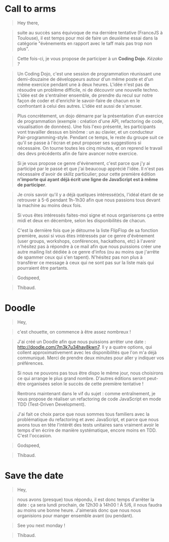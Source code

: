 # Call to arms

> Hey there,

> suite au succès sans équivoque de ma dernière tentative (FranceJS à Toulouse), il est temps pour moi de faire un deuxième essai dans la catégorie "évènements en rapport avec le taff mais pas trop non plus".

> Cette fois-ci, je vous propose de participer à un __Coding Dojo__. _Kézako ?_

> Un Coding Dojo, c'est une session de programmation réunissant une demi-douzaine de développeurs autour d'un même poste et d'un même exercice pendant une à deux heures. L'idée n'est pas de résoudre un problème difficile, ni de découvrir une nouvelle techno. L'idée est de s'entraîner ensemble, de prendre du recul sur notre façon de coder et d'enrichir le savoir-faire de chacun en le confrontant à celui des autres. L'idée est aussi de s'amuser.

> Plus concrètement, un dojo démarre par la présentation d'un exercice de programmation (exemple : création d'une API, refactoring de code, visualisation de données). Une fois l'exo présenté, les participants vont travailler dessus en binôme : un au clavier, et un conducteur Pair-programming-style. Pendant ce temps, le reste du groupe suit ce qu'il se passe à l'écran et peut proposer ses suggestions si nécessaire. On tourne toutes les cinq minutes, et on reprend le travail des devs précédents afin de faire avancer notre exercice.

> Si je vous propose ce genre d'évènement, c'est parce que j'y ai participé par le passé et que j'ai beaucoup apprécié l'idée. Il n'est pas nécessaire d'avoir de skillz particulier; pour cette première édition __n'importe qui ayant déjà écrit une ligne de JavaScript est à même de participer__.

> Je crois savoir qu'il y a déjà quelques intéressé(e)s, l'idéal étant de se retrouver à 5-6 pendant 1h-1h30 afin que nous passions tous devant la machine au moins deux fois.

> Si vous êtes intéressés faites-moi signe et nous organiserons ça entre midi et deux en décembre, selon les disponibilités de chacun.

> C'est la dernière fois que je détourne la liste FlipFlop de sa fonction première, aussi si vous êtes intéressés par ce genre d'évènement (user groups, workshops, conférences, hackathons, etc) à l'avenir n'hésitez pas à répondre à ce mail afin que nous puissions créer une autre mailing list dédiée à ce genre d'infos (ou au moins que j'arrête de spammer ceux qui s'en tapent). N'hésitez pas non plus à transférer ce message à ceux qui ne sont pas sur la liste mais qui pourraient être partants.

> Godspeed,

> Thibaud.

# Doodle

> Hey,

> c'est chouette, on commence à être assez nombreux !

> J'ai créé un Doodle afin que nous puissions arrêter une date : http://doodle.com/7m3k7u34hav8kwn7. Il y a quatre options, qui collent approximativement avec les disponibilités que l'on m'a déjà communiqué. Merci de prendre deux minutes pour aller y indiquer vos préférences.

> Si nous ne pouvons pas tous être dispo le même jour, nous choisirons ce qui arrange le plus grand nombre. D'autres éditions seront peut-être organisées selon le succès de cette première tentative !

> Rentrons maintenant dans le vif du sujet : comme entraînement, je vous propose de réaliser un refactoring de code JavaScript en mode TDD (Test-Driven Development).

> J'ai fait ce choix parce que nous sommes tous familiers avec la problématique du refactoring et avec JavaScript, et parce que nous avons tous en tête l'intérêt des tests unitaires sans vraiment avoir le temps d'en écrire de manière systématique, encore moins en TDD. C'est l'occasion.

> Godspeed,

> Thibaud.

# Save the date

> Hey, 

> nous avons (presque) tous répondu, il est donc temps d'arrêter la date : ça sera lundi prochain, de 12h30 à 14h00 ! À 5/6, il nous faudra au moins une bonne heure. J'aimerais donc que nous nous organisions pour manger ensemble avant (ou pendant).

> See you next monday !

> Thibaud.

